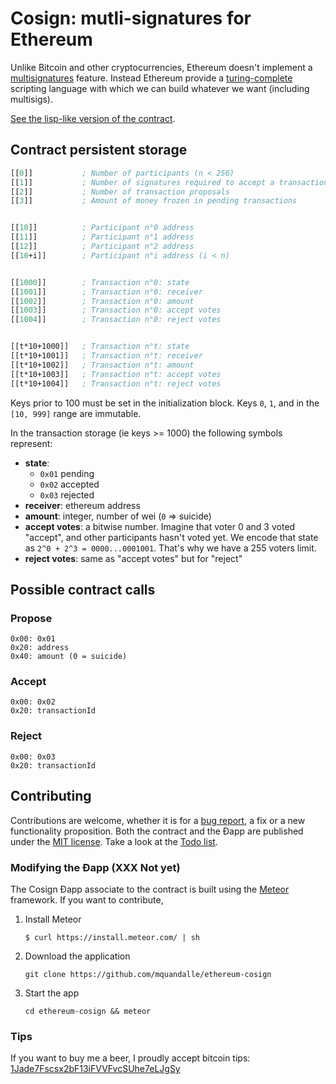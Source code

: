 # Cosign: mutli-signatures for Ethereum

Unlike Bitcoin and other cryptocurrencies, Ethereum doesn't implement a
[multisignatures](http://bitcoin.stackexchange.com/questions/3718/what-are-multi-signature-transactions)
feature. Instead Ethereum provide a
[turing-complete](http://en.wikipedia.org/wiki/Turing_completeness) scripting
language with which we can build whatever we want (including multisigs).

[See the lisp-like version of the contract](/contract.lisp).

## Contract persistent storage

```lisp
[[0]]           ; Number of participants (n < 256)
[[1]]           ; Number of signatures required to accept a transaction
[[2]]           ; Number of transaction proposals
[[3]]           ; Amount of money frozen in pending transactions


[[10]]          ; Participant n°0 address
[[11]]          ; Participant n°1 address
[[12]]          ; Participant n°2 address
[[10+i]]        ; Participant n°i address (i < n)


[[1000]]        ; Transaction n°0: state
[[1001]]        ; Transaction n°0: receiver
[[1002]]        ; Transaction n°0: amount
[[1003]]        ; Transaction n°0: accept votes
[[1004]]        ; Transaction n°0: reject votes


[[t*10+1000]]   ; Transaction n°t: state
[[t*10+1001]]   ; Transaction n°t: receiver
[[t*10+1002]]   ; Transaction n°t: amount
[[t*10+1003]]   ; Transaction n°t: accept votes
[[t*10+1004]]   ; Transaction n°t: reject votes
```

Keys prior to 100 must be set in the initialization block. Keys `0`, `1`, and
in the `[10, 999]` range are immutable.

In the transaction storage (ie keys >= 1000) the following symbols represent:

* __state__:
  * `0x01` pending
  * `0x02` accepted
  * `0x03` rejected
* __receiver__: ethereum address
* __amount__: integer, number of wei (`0` => suicide)
* __accept votes__: a bitwise number. Imagine that voter 0 and 3 voted "accept",
  and other participants hasn't voted yet. We encode that state as
  `2^0 + 2^3 = 0000...0001001`. That's why we have a 255 voters limit.
* __reject votes__: same as "accept votes" but for "reject"

## Possible contract calls

### Propose

```
0x00: 0x01
0x20: address
0x40: amount (0 = suicide)
```

### Accept

```
0x00: 0x02
0x20: transactionId
```

### Reject

```
0x00: 0x03
0x20: transactionId
```

## Contributing

Contributions are welcome, whether it is for a
[bug report](https://github.com/mquandalle/ethereum-cosign/issues/new), a fix or
a new functionality proposition. Both the contract and the Ðapp are published
under the [MIT license](/LICENSE). Take a look at the [Todo list](/TODO.md).

### Modifying the Ðapp (XXX Not yet)

The Cosign Ðapp associate to the contract is built using the
[Meteor](https://www.meteor.com) framework. If you want to contribute,

1. Install Meteor
   ```
   $ curl https://install.meteor.com/ | sh
   ```
2. Download the application
   ```
   git clone https://github.com/mquandalle/ethereum-cosign
   ```
3. Start the app
   ```
   cd ethereum-cosign && meteor
   ```

### Tips

If you want to buy me a beer, I proudly accept bitcoin tips:
[1Jade7Fscsx2bF13iFVVFvcSUhe7eLJgSy](https://blockchain.info/address/1Jade7Fscsx2bF13iFVVFvcSUhe7eLJgSy)
